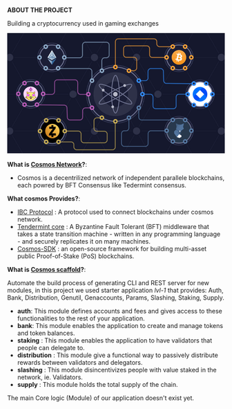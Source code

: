 **ABOUT THE PROJECT**
  
  Building a cryptocurrency used in gaming exchanges 
  
![1](pics/cosmos.png)

**What is [Cosmos Network](https://docs.cosmos.network/master/)?**:
  
 - Cosmos is a decentrilized network of independent parallele blockchains, each powred by BFT Consensus like Tedermint consensus.
 
**What cosmos Provides?**:
  - [IBC Protocol](https://cosmos.network/ibc) : A protocol used to connect blockchains under cosmos network.
  - [Tendermint core](https://tendermint.com/core/) : A Byzantine Fault Tolerant (BFT) middleware that takes a state transition machine - written in any programming language - and securely replicates it on many machines.
  - [Cosmos-SDK](https://cosmos.network/sdk) : an open-source framework for building multi-asset public Proof-of-Stake (PoS) blockchains.
  
**What is [Cosmos scaffold](https://github.com/cosmos/scaffold)?**:

   Automate the build process of generating CLI and REST server for new modules, in this project we used starter application *lvl-1* that provides: Auth, Bank, Distribution, Genutil, Genaccounts, Params, Slashing, Staking, Supply.
   
  
   
  - **auth**: This module defines accounts and fees and gives access to these functionalities to the rest of your application.
  - **bank**: This module enables the application to create and manage tokens and token balances.
  - **staking** : This module enables the application to have validators that people can delegate to.
  - **distribution** : This module give a functional way to passively distribute rewards between validators and delegators.
  - **slashing** : This module disincentivizes people with value staked in the network, ie. Validators.
  - **supply** : This module holds the total supply of the chain.
  
  The main Core logic (Module) of our application doesn't exist yet.


  
